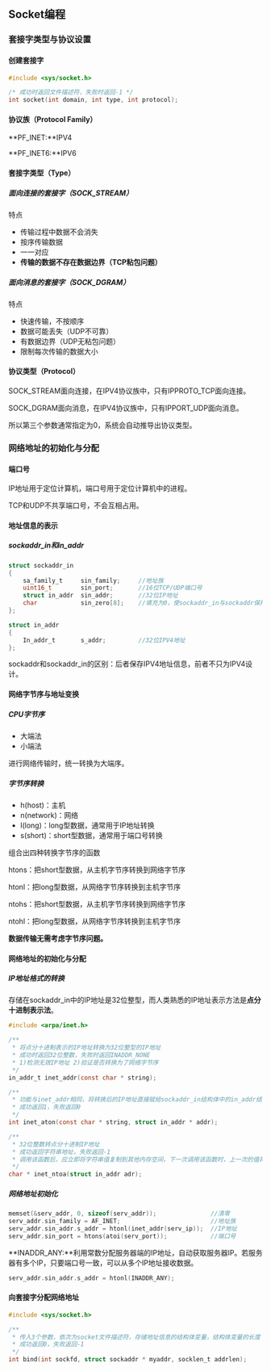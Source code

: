 ## Socket编程

### 套接字类型与协议设置

#### 创建套接字

```c
#include <sys/socket.h>

/* 成功时返回文件描述符，失败时返回-1 */
int socket(int domain, int type, int protocol);
```

#### 协议族（Protocol Family）

**PF_INET:**IPV4

**PF_INET6:**IPV6

#### 套接字类型（Type）

##### 面向连接的套接字（SOCK_STREAM）

特点

- 传输过程中数据不会消失
- 按序传输数据
- 一一对应
- **传输的数据不存在数据边界（TCP粘包问题）**

##### 面向消息的套接字（SOCK_DGRAM）

特点

- 快速传输，不按顺序
- 数据可能丢失（UDP不可靠）
- 有数据边界（UDP无粘包问题）
- 限制每次传输的数据大小

#### 协议类型（Protocol）

SOCK_STREAM面向连接，在IPV4协议族中，只有IPPROTO_TCP面向连接。

SOCK_DGRAM面向消息，在IPV4协议族中，只有IPPORT_UDP面向消息。

所以第三个参数通常指定为0，系统会自动推导出协议类型。

### 网络地址的初始化与分配

#### 端口号

IP地址用于定位计算机，端口号用于定位计算机中的进程。

TCP和UDP不共享端口号，不会互相占用。

#### 地址信息的表示

##### sockaddr_in和in_addr

```c
struct sockaddr_in
{
    sa_family_t 	sin_family;  	//地址族
    uint16_t 		sin_port;		//16位TCP/UDP端口号
    struct in_addr  sin_addr;		//32位IP地址
    char 			sin_zero[8];	//填充为0，使sockaddr_in与sockaddr保持一致
};

struct in_addr
{
    In_addr_t		s_addr;			//32位IPV4地址
};
```

sockaddr和sockaddr_in的区别：后者保存IPV4地址信息，前者不只为IPV4设计。

#### 网络字节序与地址变换

##### CPU字节序

- 大端法
- 小端法

进行网络传输时，统一转换为大端序。

##### 字节序转换

- h(host)：主机
- n(network)：网络
- l(long)：long型数据，通常用于IP地址转换
- s(short)：short型数据，通常用于端口号转换

组合出四种转换字节序的函数

htons：把short型数据，从主机字节序转换到网络字节序

htonl：把long型数据，从网络字节序转换到主机字节序

ntohs：把short型数据，从主机字节序转换到网络字节序

ntohl：把long型数据，从网络字节序转换到主机字节序

**数据传输无需考虑字节序问题。**

#### 网络地址的初始化与分配

##### IP地址格式的转换

存储在sockaddr_in中的IP地址是32位整型，而人类熟悉的IP地址表示方法是**点分十进制表示法**。

```c
#include <arpa/inet.h>

/**
 * 将点分十进制表示的IP地址转换为32位整型的IP地址
 * 成功时返回32位整数，失败时返回INADDR_NONE
 * 1)检测无效IP地址 2)验证是否转换为了网络字节序
 */
in_addr_t inet_addr(const char * string);

/**
 * 功能与inet_addr相同，将转换后的IP地址直接赋给sockaddr_in结构体中的in_addr结构体变量
 * 成功返回1，失败返回0
 */
int inet_aton(const char * string, struct in_addr * addr);

/**
 * 32位整数转点分十进制IP地址
 * 成功返回字符串地址，失败返回-1
 * 调用该函数后，应立即将字符串值复制到其他内存空间，下一次调用该函数时，上一次的值将被覆盖
 */
char * inet_ntoa(struct in_addr adr);
```

##### 网络地址初始化

```c
memset(&serv_addr, 0, sizeof(serv_addr));				//清零
serv_addr.sin_family = AF_INET;							//地址族
serv_addr.sin_addr.s_addr = htonl(inet_addr(serv_ip));	//IP地址
serv_addr.sin_port = htons(atoi(serv_port));			//端口号
```

**INADDR_ANY:**利用常数分配服务器端的IP地址，自动获取服务器IP。若服务器有多个IP，只要端口号一致，可以从多个IP地址接收数据。

```c
serv_addr.sin_addr.s_addr = htonl(INADDR_ANY);
```

#### 向套接字分配网络地址

```c
#include <sys/socket.h>

/**
 * 传入3个参数，依次为socket文件描述符，存储地址信息的结构体变量，结构体变量的长度
 * 成功返回0，失败返回-1
 */
int bind(int sockfd, struct sockaddr * myaddr, socklen_t addrlen);
```



